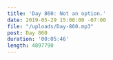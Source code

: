 ```yaml
---
title: 'Day 860: Not an option.'
date: 2019-05-29 15:08:00 -07:00
file: "/uploads/Day-860.mp3"
post: Day 860
duration: '00:05:46'
length: 4897790
---
```


